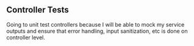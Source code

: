 ## Controller Tests
Going to unit test controllers because I will be able to mock my service outputs and ensure that error handling, input sanitization, etc is done on controller level.